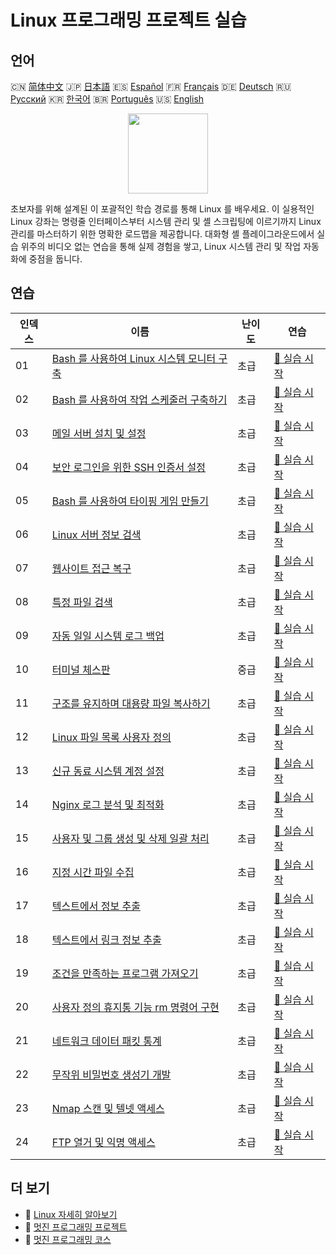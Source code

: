 # Linux 프로그래밍 프로젝트 실습

## 언어

🇨🇳 [简体中文](README_zh.md) 🇯🇵 [日本語](README_ja.md) 🇪🇸 [Español](README_es.md) 🇫🇷 [Français](README_fr.md) 🇩🇪 [Deutsch](README_de.md) 🇷🇺 [Русский](README_ru.md) 🇰🇷 [한국어](README_ko.md) 🇧🇷 [Português](README_pt.md) 🇺🇸 [English](README.md) 

<div align="center">
<img width="128px" src="https://file.labex.io/path/k5LXo5b82pJm.png">
</div>

초보자를 위해 설계된 이 포괄적인 학습 경로를 통해 Linux 를 배우세요. 이 실용적인 Linux 강좌는 명령줄 인터페이스부터 시스템 관리 및 셸 스크립팅에 이르기까지 Linux 관리를 마스터하기 위한 명확한 로드맵을 제공합니다. 대화형 셸 플레이그라운드에서 실습 위주의 비디오 없는 연습을 통해 실제 경험을 쌓고, Linux 시스템 관리 및 작업 자동화에 중점을 둡니다.

## 연습

|   인덱스 | 이름                                                                                                                        | 난이도   | 연습                                                                                               |
|----------|-----------------------------------------------------------------------------------------------------------------------------|----------|----------------------------------------------------------------------------------------------------|
|       01 | [Bash 를 사용하여 Linux 시스템 모니터 구축](https://labex.io/ko/courses/project-build-a-linux-system-monitor-using-bash)    | 초급     | [🚀 실습 시작](https://labex.io/ko/courses/project-build-a-linux-system-monitor-using-bash)        |
|       02 | [Bash 를 사용하여 작업 스케줄러 구축하기](https://labex.io/ko/courses/project-build-a-task-scheduler-using-bash)            | 초급     | [🚀 실습 시작](https://labex.io/ko/courses/project-build-a-task-scheduler-using-bash)              |
|       03 | [메일 서버 설치 및 설정](https://labex.io/ko/courses/project-installing-and-configuring-a-mail-server)                      | 초급     | [🚀 실습 시작](https://labex.io/ko/courses/project-installing-and-configuring-a-mail-server)       |
|       04 | [보안 로그인을 위한 SSH 인증서 설정](https://labex.io/ko/courses/project-certificate-configuration)                         | 초급     | [🚀 실습 시작](https://labex.io/ko/courses/project-certificate-configuration)                      |
|       05 | [Bash 를 사용하여 타이핑 게임 만들기](https://labex.io/ko/courses/project-creating-a-typing-game-using-bash)                | 초급     | [🚀 실습 시작](https://labex.io/ko/courses/project-creating-a-typing-game-using-bash)              |
|       06 | [Linux 서버 정보 검색](https://labex.io/ko/courses/project-get-system-information)                                          | 초급     | [🚀 실습 시작](https://labex.io/ko/courses/project-get-system-information)                         |
|       07 | [웹사이트 접근 복구](https://labex.io/ko/courses/project-restore-access-to-website)                                         | 초급     | [🚀 실습 시작](https://labex.io/ko/courses/project-restore-access-to-website)                      |
|       08 | [특정 파일 검색](https://labex.io/ko/courses/project-searching-for-specific-files)                                          | 초급     | [🚀 실습 시작](https://labex.io/ko/courses/project-searching-for-specific-files)                   |
|       09 | [자동 일일 시스템 로그 백업](https://labex.io/ko/courses/project-log-backup)                                                | 초급     | [🚀 실습 시작](https://labex.io/ko/courses/project-log-backup)                                     |
|       10 | [터미널 체스판](https://labex.io/ko/courses/project-chess-board-in-terminal)                                                | 중급     | [🚀 실습 시작](https://labex.io/ko/courses/project-chess-board-in-terminal)                        |
|       11 | [구조를 유지하며 대용량 파일 복사하기](https://labex.io/ko/courses/project-copy-specified-files)                            | 초급     | [🚀 실습 시작](https://labex.io/ko/courses/project-copy-specified-files)                           |
|       12 | [Linux 파일 목록 사용자 정의](https://labex.io/ko/courses/project-directory-size)                                           | 초급     | [🚀 실습 시작](https://labex.io/ko/courses/project-directory-size)                                 |
|       13 | [신규 동료 시스템 계정 설정](https://labex.io/ko/courses/project-new-colleague-system-account-setup)                        | 초급     | [🚀 실습 시작](https://labex.io/ko/courses/project-new-colleague-system-account-setup)             |
|       14 | [Nginx 로그 분석 및 최적화](https://labex.io/ko/courses/project-log-analysis)                                               | 초급     | [🚀 실습 시작](https://labex.io/ko/courses/project-log-analysis)                                   |
|       15 | [사용자 및 그룹 생성 및 삭제 일괄 처리](https://labex.io/ko/courses/project-bulk-creation-and-deletion-of-users-and-groups) | 초급     | [🚀 실습 시작](https://labex.io/ko/courses/project-bulk-creation-and-deletion-of-users-and-groups) |
|       16 | [지정 시간 파일 수집](https://labex.io/ko/courses/project-collect-files-from-specified-time)                                | 초급     | [🚀 실습 시작](https://labex.io/ko/courses/project-collect-files-from-specified-time)              |
|       17 | [텍스트에서 정보 추출](https://labex.io/ko/courses/project-extracting-information-from-text)                                | 초급     | [🚀 실습 시작](https://labex.io/ko/courses/project-extracting-information-from-text)               |
|       18 | [텍스트에서 링크 정보 추출](https://labex.io/ko/courses/project-extracting-link-information-from-text)                      | 초급     | [🚀 실습 시작](https://labex.io/ko/courses/project-extracting-link-information-from-text)          |
|       19 | [조건을 만족하는 프로그램 가져오기](https://labex.io/ko/courses/project-get-program-that-satisfies-the-condition)           | 초급     | [🚀 실습 시작](https://labex.io/ko/courses/project-get-program-that-satisfies-the-condition)       |
|       20 | [사용자 정의 휴지통 기능 rm 명령어 구현](https://labex.io/ko/courses/project-avoid-accidental-deletion)                     | 초급     | [🚀 실습 시작](https://labex.io/ko/courses/project-avoid-accidental-deletion)                      |
|       21 | [네트워크 데이터 패킷 통계](https://labex.io/ko/courses/project-network-data-packet-statistics)                             | 초급     | [🚀 실습 시작](https://labex.io/ko/courses/project-network-data-packet-statistics)                 |
|       22 | [무작위 비밀번호 생성기 개발](https://labex.io/ko/courses/project-password-generator)                                       | 초급     | [🚀 실습 시작](https://labex.io/ko/courses/project-password-generator)                             |
|       23 | [Nmap 스캔 및 텔넷 액세스](https://labex.io/ko/courses/project-nmap-port-scanning-and-telnet-access)                        | 초급     | [🚀 실습 시작](https://labex.io/ko/courses/project-nmap-port-scanning-and-telnet-access)           |
|       24 | [FTP 열거 및 익명 액세스](https://labex.io/ko/courses/project-ftp-enumeration-and-anonymous-access)                         | 초급     | [🚀 실습 시작](https://labex.io/ko/courses/project-ftp-enumeration-and-anonymous-access)           |

## 더 보기

- 🔗 [Linux 자세히 알아보기](https://labex.io/ko/skilltrees/linux)
- 🔗 [멋진 프로그래밍 프로젝트](https://github.com/labex-labs/awesome-programming-projects)
- 🔗 [멋진 프로그래밍 코스](https://github.com/labex-labs/awesome-programming-courses)

